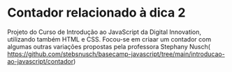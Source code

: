 # Contador relacionado à dica 2
Projeto do Curso de Introdução ao JavaScript da Digital Innovation, utilizando também HTML e CSS. Focou-se em criaar um contador com algumas outras variações propostas pela professora Stephany Nusch( https://github.com/stebsnusch/basecamp-javascript/tree/main/introducao-ao-javascript/contador)
